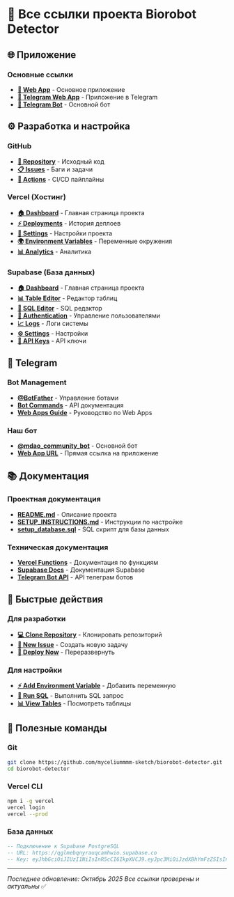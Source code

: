 # 🔗 Все ссылки проекта Biorobot Detector

## 🌐 Приложение

### Основные ссылки
- **[🚀 Web App](https://biorobot-detector.vercel.app)** - Основное приложение
- **[📱 Telegram Web App](https://t.me/mdao_community_bot/biorobot_detector)** - Приложение в Telegram
- **[🤖 Telegram Bot](https://t.me/mdao_community_bot)** - Основной бот

## ⚙️ Разработка и настройка

### GitHub
- **[📂 Repository](https://github.com/myceliummmm-sketch/biorobot-detector)** - Исходный код
- **[📋 Issues](https://github.com/myceliummmm-sketch/biorobot-detector/issues)** - Баги и задачи
- **[🔧 Actions](https://github.com/myceliummmm-sketch/biorobot-detector/actions)** - CI/CD пайплайны

### Vercel (Хостинг)
- **[🏠 Dashboard](https://vercel.com/myceliummmm-sketch/biorobot-detector)** - Главная страница проекта
- **[⚡ Deployments](https://vercel.com/myceliummmm-sketch/biorobot-detector/deployments)** - История деплоев
- **[🔧 Settings](https://vercel.com/myceliummmm-sketch/biorobot-detector/settings)** - Настройки проекта
- **[🌍 Environment Variables](https://vercel.com/myceliummmm-sketch/biorobot-detector/settings/environment-variables)** - Переменные окружения
- **[📊 Analytics](https://vercel.com/myceliummmm-sketch/biorobot-detector/analytics)** - Аналитика

### Supabase (База данных)
- **[🏠 Dashboard](https://supabase.com/dashboard/project/qglmebqnyrauqcamhwio)** - Главная страница проекта
- **[📊 Table Editor](https://supabase.com/dashboard/project/qglmebqnyrauqcamhwio/editor)** - Редактор таблиц
- **[💾 SQL Editor](https://supabase.com/dashboard/project/qglmebqnyrauqcamhwio/sql/new)** - SQL редактор
- **[🔐 Authentication](https://supabase.com/dashboard/project/qglmebqnyrauqcamhwio/auth/users)** - Управление пользователями
- **[📈 Logs](https://supabase.com/dashboard/project/qglmebqnyrauqcamhwio/logs/explorer)** - Логи системы
- **[⚙️ Settings](https://supabase.com/dashboard/project/qglmebqnyrauqcamhwio/settings/general)** - Настройки
- **[🔑 API Keys](https://supabase.com/dashboard/project/qglmebqnyrauqcamhwio/settings/api)** - API ключи

## 🤖 Telegram

### Bot Management
- **[@BotFather](https://t.me/BotFather)** - Управление ботами
- **[Bot Commands](https://core.telegram.org/bots/api)** - API документация
- **[Web Apps Guide](https://core.telegram.org/bots/webapps)** - Руководство по Web Apps

### Наш бот
- **[@mdao_community_bot](https://t.me/mdao_community_bot)** - Основной бот
- **[Web App URL](https://t.me/mdao_community_bot/biorobot_detector)** - Прямая ссылка на приложение

## 📚 Документация

### Проектная документация
- **[README.md](README.md)** - Описание проекта
- **[SETUP_INSTRUCTIONS.md](SETUP_INSTRUCTIONS.md)** - Инструкции по настройке
- **[setup_database.sql](setup_database.sql)** - SQL скрипт для базы данных

### Техническая документация
- **[Vercel Functions](https://vercel.com/docs/concepts/functions)** - Документация по функциям
- **[Supabase Docs](https://supabase.com/docs)** - Документация Supabase
- **[Telegram Bot API](https://core.telegram.org/bots/api)** - API телеграм ботов

## 🔧 Быстрые действия

### Для разработки
- **[💻 Clone Repository](https://github.com/myceliummmm-sketch/biorobot-detector.git)** - Клонировать репозиторий
- **[📝 New Issue](https://github.com/myceliummmm-sketch/biorobot-detector/issues/new)** - Создать новую задачу
- **[🚀 Deploy Now](https://vercel.com/myceliummmm-sketch/biorobot-detector)** - Переразвернуть

### Для настройки
- **[⚡ Add Environment Variable](https://vercel.com/myceliummmm-sketch/biorobot-detector/settings/environment-variables)** - Добавить переменную
- **[💾 Run SQL](https://supabase.com/dashboard/project/qglmebqnyrauqcamhwio/sql/new)** - Выполнить SQL запрос
- **[📊 View Tables](https://supabase.com/dashboard/project/qglmebqnyrauqcamhwio/editor)** - Посмотреть таблицы

## 🎯 Полезные команды

### Git
```bash
git clone https://github.com/myceliummmm-sketch/biorobot-detector.git
cd biorobot-detector
```

### Vercel CLI
```bash
npm i -g vercel
vercel login
vercel --prod
```

### База данных
```sql
-- Подключение к Supabase PostgreSQL
-- URL: https://qglmebqnyrauqcamhwio.supabase.co
-- Key: eyJhbGciOiJIUzI1NiIsInR5cCI6IkpXVCJ9.eyJpc3MiOiJzdXBhYmFzZSIsInJlZiI6InFnbG1lYnFueXJhdXFjYW1od2lvIiwicm9sZSI6ImFub24iLCJpYXQiOjE3NTk0MDY2ODUsImV4cCI6MjA3NDk4MjY4NX0.k_OEuXEUscoasAy_W_YfhFCXr9iXOqjjP9vgJuQ7jnA
```

---

*Последнее обновление: Октябрь 2025*
*Все ссылки проверены и актуальны* ✅
